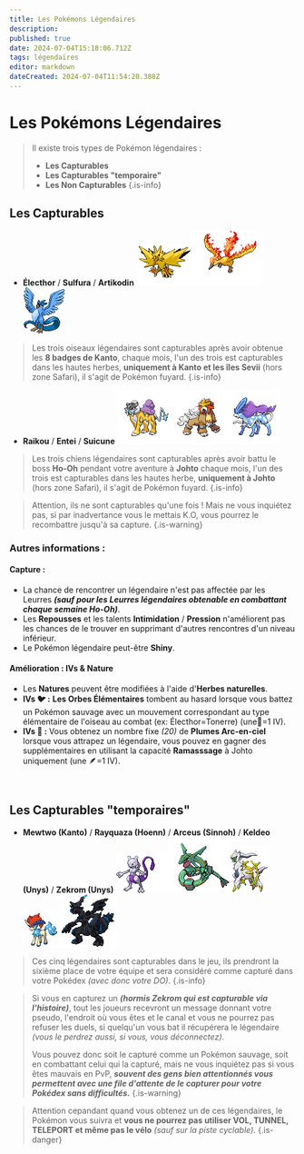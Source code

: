 ```yaml
---
title: Les Pokémons Légendaires
description: 
published: true
date: 2024-07-04T15:18:06.712Z
tags: légendaires
editor: markdown
dateCreated: 2024-07-04T11:54:20.388Z
---
```


# Les Pokémons Légendaires

> Il existe trois types de Pokémon légendaires :
>  * **Les Capturables**
>  * **Les Capturables "temporaire"**
>  * **Les Non Capturables**
{.is-info}

## Les Capturables
* **Électhor** / **Sulfura** / **Artikodin**
![electhor.png](/images/tutoriels/electhor.png)![sulfura.png](/images/tutoriels/sulfura.png)![artikodin.png](/images/tutoriels/artikodin.png)

> Les trois oiseaux légendaires sont capturables après avoir obtenue les **8 badges de Kanto**, chaque mois, l'un des trois est capturables dans les hautes herbes, **uniquement à Kanto et les îles Sevii** (hors zone Safari), il s'agit de Pokémon fuyard.
{.is-info}

* **Raikou** / **Entei** / **Suicune**
![raikou.png](/images/tutoriels/raikou.png)![entei.png](/images/tutoriels/entei.png)![suicune.png](/images/tutoriels/suicune.png)

> Les trois chiens légendaires sont capturables après avoir battu le boss **Ho-Oh** pendant votre aventure à **Johto** chaque mois, l'un des trois est capturables dans les hautes herbe, **uniquement à Johto** (hors zone Safari), il s'agit de Pokémon fuyard.
{.is-info}


> Attention, ils ne sont capturables qu'une fois ! Mais ne vous inquiétez pas, si par inadvertance vous le mettais K.O, vous pourrez le recombattre jusqu'à sa capture.
{.is-warning}

### Autres informations :

#### Capture :
* La chance de rencontrer un légendaire n'est pas affectée par les Leurres ***(sauf pour les Leurres légendaires obtenable en combattant chaque semaine Ho-Oh)***.
* Les **Repousses** et les talents **Intimidation** / **Pression** n'améliorent pas les chances de le trouver en supprimant d'autres rencontres d'un niveau inférieur.
* Le Pokémon légendaire peut-être **Shiny**.
#### Amélioration : IVs & Nature
* Les **Natures** peuvent être modifiées à l'aide d'**Herbes naturelles**.
* **IVs 🐦 :** **Les Orbes Élémentaires** tombent au hasard lorsque vous battez un Pokémon sauvage avec un mouvement correspondant au type élémentaire de l'oiseau au combat (ex: Électhor=Tonerre) (une🔵=1 IV).
* **IVs 🐶 :** Vous obtenez un nombre fixe *(20)* de **Plumes Arc-en-ciel** lorsque vous attrapez un légendaire, vous pouvez en gagner des supplémentaires en utilisant la capacité **Ramasssage** à Johto uniquement (une 🪶=1 IV).

&nbsp;
## Les Capturables "temporaires"
* **Mewtwo (Kanto)** / **Rayquaza (Hoenn)** / **Arceus (Sinnoh)** / **Keldeo (Unys)** / **Zekrom (Unys)**
![mewtwo.gif](/images/tutoriels/mewtwo.gif)![rayquaza.gif](/images/tutoriels/rayquaza.gif)![arceus.gif](/images/tutoriels/arceus.gif)![keldeo.gif](/images/tutoriels/keldeo.gif)![zekrom.gif](/images/tutoriels/zekrom.gif)

> Ces cinq légendaires sont capturables dans le jeu, ils prendront la sixième place de votre équipe et sera considéré comme capturé dans votre Pokédex *(avec donc votre DO)*.
{.is-info}

> Si vous en capturez un ***(hormis Zekrom qui est capturable via l'histoire)***, tout les joueurs recevront un message donnant votre pseudo, l'endroit où vous êtes et le canal et vous ne pourrez pas refuser les duels, si quelqu'un vous bat il récupérera le légendaire *(vous le perdrez aussi, si vous, vous déconnectez)*.
> 
> Vous pouvez donc soit le capturé comme un Pokémon sauvage, soit en combattant celui qui la capturé, mais ne vous inquiétez pas si vous êtes mauvais en PvP, ***souvent des gens bien attentionnés vous permettent avec une file d'attente de le capturer pour votre Pokédex sans difficultés.***
{.is-warning}

> Attention cepandant quand vous obtenez un de ces légendaires, le Pokémon vous suivra et **vous ne pourrez pas utiliser VOL, TUNNEL, TELEPORT et même pas le vélo** *(sauf sur la piste cyclable)*.
{.is-danger}






